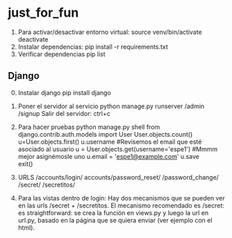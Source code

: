 # just_for_fun

1.  Para activar/desactivar entorno virtual:
        source venv/bin/activate
        deactivate 
2.  Instalar dependencias:
        pip install -r requirements.txt
3.  Verificar dependencias
        pip list

## Django
0. Instalar django
        pip install django
1. Poner el servidor al servicio
        python manage.py runserver
                            /admin
                            /signup
Salir del servidor: ctrl+c
2.  Para hacer pruebas
        python manage.py shell
            from django.contrib.auth.models import User
            User.objects.count()
            u=User.objects.first()
            u.username
            #Revisemos el email que esté asociado al usuario
            u = User.objects.get(username='espe1') 
            #Mmmm mejor asignémosle uno
            u.email = 'espe1@example.com'
            u.save  
            exit()
3. URLS 
        /accounts/login/
        accounts/password_reset/
        /password_change/
        /secret/
        /secretitos/

4. Para las vistas dentro de login:
        Hay dos mecanismos que se pueden ver en las urls /secret + /secretitos. 
        El mecanismo recomendado es /secret:  es straightforward: se crea la función en views.py y luego la url en url.py, basado en la página que se quiera enviar (ver ejemplo con el html). 

